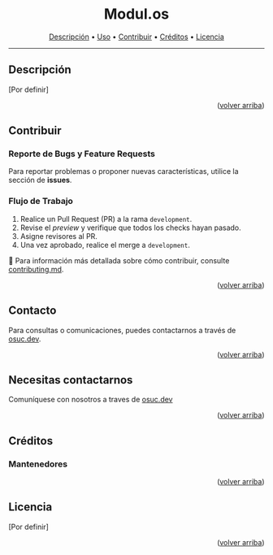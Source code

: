 <h1 align="center"> Modul.os </h1>

<p align="center">
  <a href="#Descripción">Descripción</a> •
  <a href="#Uso">Uso</a> •
  <a href="#Contribuir">Contribuir</a> •
  <a href="#Créditos">Créditos</a> •
  <a href="#licencia">Licencia</a>
</p>

---

## Descripción
[Por definir]

<p align="right">(<a href="#readme-top">volver arriba</a>)</p>

## Contribuir

### Reporte de Bugs y Feature Requests
Para reportar problemas o proponer nuevas características, utilice la sección de **issues**.

### Flujo de Trabajo
1. Realice un Pull Request (PR) a la rama `development`.
2. Revise el _preview_ y verifique que todos los checks hayan pasado.
3. Asigne revisores al PR.
4. Una vez aprobado, realice el merge a `development`.

📖 Para información más detallada sobre cómo contribuir, consulte [contributing.md](contributing.md).
<p align="right">(<a href="#readme-top">volver arriba</a>)</p>

## Contacto
Para consultas o comunicaciones, puedes contactarnos a través de [osuc.dev](https://links.osuc.dev/).

<p align="right">(<a href="#readme-top">volver arriba</a>)</p>



## Necesitas contactarnos
Comuníquese con nosotros a traves de [osuc.dev](https://links.osuc.dev/)

<p align="right">(<a href="#readme-top">volver arriba</a>)</p>

## Créditos

### Mantenedores

<!-- - [USERNAME](https://www.github.com/USERNAME) -->


<p align="right">(<a href="#readme-top">volver arriba</a>)</p>

## Licencia

[Por definir]

<p align="right">(<a href="#readme-top">volver arriba</a>)</p>

